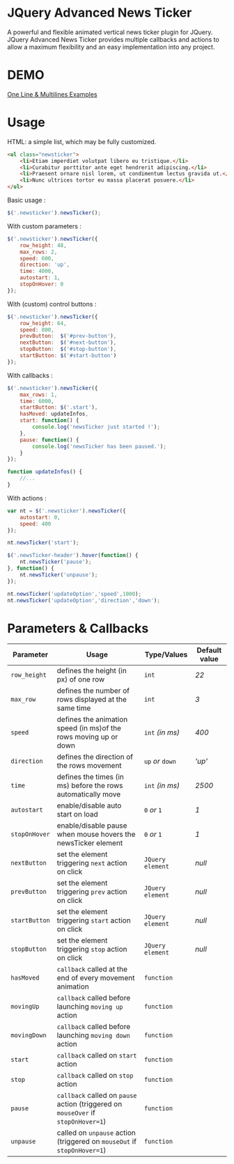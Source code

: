 JQuery Advanced News Ticker
===========================

A powerful and flexible animated vertical news ticker plugin for JQuery.
JQuery Advanced News Ticker provides multiple callbacks and actions to allow a maximum flexibility and an easy implementation into any project.

DEMO
===========================
[One Line & Multilines Examples](http://risq.github.io/jquery-advanced-news-ticker/demo.html)

Usage
===========================
HTML: a simple list, which may be fully customized.
`````html
<ul class="newsticker">
    <li>Etiam imperdiet volutpat libero eu tristique.</li>
    <li>Curabitur porttitor ante eget hendrerit adipiscing.</li>
    <li>Praesent ornare nisl lorem, ut condimentum lectus gravida ut.</li>
    <li>Nunc ultrices tortor eu massa placerat posuere.</li>
</ul>
`````
Basic usage :
`````javascript
$('.newsticker').newsTicker();
`````
With custom parameters :
`````javascript
$('.newsticker').newsTicker({
    row_height: 48,
    max_rows: 2,
    speed: 600,
    direction: 'up',
    time: 4000,
    autostart: 1,
    stopOnHover: 0
});
`````
With (custom) control buttons :
`````javascript
$('.newsticker').newsTicker({
    row_height: 64,
    speed: 800,
    prevButton:  $('#prev-button'),
    nextButton:  $('#next-button'),
    stopButton:  $('#stop-button'),
    startButton: $('#start-button')
});
`````
With callbacks :
`````javascript
$('.newsticker').newsTicker({
    max_rows: 1,
    time: 6000,
    startButton: $('.start'),
    hasMoved: updateInfos,
    start: function() {
        console.log('newsTicker just started !');
    },
    pause: function() {
        console.log('newsTicker has been paused.');
    }
});

function updateInfos() {
    //...
}
`````
With actions :
`````javascript
var nt = $('.newsticker').newsTicker({
    autostart: 0,
    speed: 400
});

nt.newsTicker('start');

$('.newsTicker-header').hover(function() {
    nt.newsTicker('pause');
}, function() {
    nt.newsTicker('unpause');
});

nt.newsTicker('updateOption','speed',1000);
nt.newsTicker('updateOption','direction','down');
`````

Parameters & Callbacks
===========================
| Parameter       | Usage                                                              | Type/Values   | Default value |
| --------------- | ------------------------------------------------------------------ | ------------- | ------------- |
| `row_height`    | defines the height (in px) of one row                              | `int`           | *22*
| `max_row`       | defines the number of rows displayed at the same time              | `int`           | *3*
| `speed`         | defines the animation speed (in ms)of the rows moving up or down   | `int` *(in ms)* | *400*
| `direction`     | defines the direction of the rows movement                         | `up` *or* `down`| *'up'*
| `time`          | defines the times (in ms) before the rows automatically move       | `int` *(in ms)* | *2500*
| `autostart`     | enable/disable auto start on load                                  | `0` *or* `1`    | *1*
| `stopOnHover`   | enable/disable pause when mouse hovers the newsTicker element      | `0` *or* `1`    | *1*
| `nextButton`    | set the element triggering `next` action on click                  | `JQuery element`| *null*
| `prevButton`    | set the element triggering `prev` action on click                  | `JQuery element`| *null*
| `startButton`   | set the element triggering `start` action on click                 | `JQuery element`| *null*
| `stopButton`    | set the element triggering `stop` action on click                  | `JQuery element`| *null*
| `hasMoved`      | `callback` called at the end of every movement animation           | `function`      | 
| `movingUp`      | `callback` called before launching `moving up` action              | `function`      | 
| `movingDown`    | `callback` called before launching `moving down` action            | `function`      | 
| `start`         | `callback` called on `start` action                                | `function`      | 
| `stop`          | `callback` called on `stop` action                                 | `function`      | 
| `pause`         | `callback` called on `pause` action (triggered on `mouseOver` if `stopOnHover=1`) | `function`      | 
| `unpause`       | called on `unpause` action (triggered on `mouseOut` if `stopOnHover=1`)| `function`      | 
